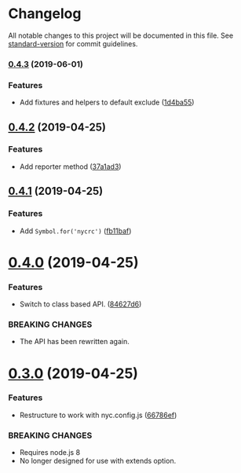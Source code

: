 # Changelog

All notable changes to this project will be documented in this file. See [standard-version](https://github.com/conventional-changelog/standard-version) for commit guidelines.

### [0.4.3](https://github.com/cfware/cfware-nyc/compare/v0.4.2...v0.4.3) (2019-06-01)


### Features

* Add fixtures and helpers to default exclude ([1d4ba55](https://github.com/cfware/cfware-nyc/commit/1d4ba55))



## [0.4.2](https://github.com/cfware/cfware-nyc/compare/v0.4.1...v0.4.2) (2019-04-25)


### Features

* Add reporter method ([37a1ad3](https://github.com/cfware/cfware-nyc/commit/37a1ad3))



## [0.4.1](https://github.com/cfware/cfware-nyc/compare/v0.4.0...v0.4.1) (2019-04-25)


### Features

* Add `Symbol.for('nycrc')` ([fb11baf](https://github.com/cfware/cfware-nyc/commit/fb11baf))



# [0.4.0](https://github.com/cfware/cfware-nyc/compare/v0.3.0...v0.4.0) (2019-04-25)


### Features

* Switch to class based API. ([84627d6](https://github.com/cfware/cfware-nyc/commit/84627d6))


### BREAKING CHANGES

* The API has been rewritten again.



# [0.3.0](https://github.com/cfware/cfware-nyc/compare/v0.2.0...v0.3.0) (2019-04-25)


### Features

* Restructure to work with nyc.config.js ([66786ef](https://github.com/cfware/cfware-nyc/commit/66786ef))


### BREAKING CHANGES

* Requires node.js 8
* No longer designed for use with extends option.
